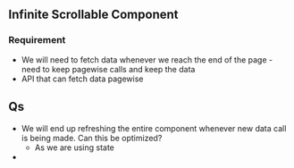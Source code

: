 ## Infinite Scrollable Component

### Requirement

- We will need to fetch data whenever we reach the end of the page - need to keep pagewise calls and keep the data 
- API that can fetch data pagewise


## Qs

- We will end up refreshing the entire component whenever new data call is being made. Can this be optimized?
    - As we are using state 
- 